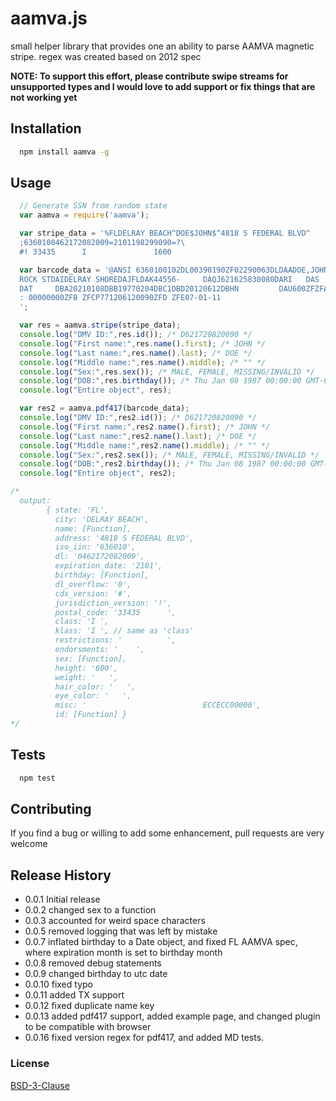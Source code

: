 # aamva.js

small helper library that provides one an ability to parse AAMVA magnetic stripe.
regex was created based on 2012 spec

**NOTE:
To support this effort, please contribute swipe streams for unsupported types
and I would love to add support or fix things that are not working yet**

## Installation

```bash
  npm install aamva -g
```

## Usage

```javascript
  // Generate SSN from random state
  var aamva = require('aamva');

  var stripe_data = '%FLDELRAY BEACH^DOE$JOHN$^4818 S FEDERAL BLVD^           \?\
  ;6360100462172082009=2101198299090=?\
  #! 33435      I               1600                                   ECCECC00000?';

  var barcode_data = '@ANSI 6360100102DL00390190ZF02290063DLDAADOE,JOHNDAG5929 N \
  ROCK STDAIDELRAY SHOREDAJFLDAK44556-     DAQJ621625830080DARI   DAS          \
  DAT     DBA20210108DBB19770204DBC1DBD20120612DBHN         DAU600ZFZFAREPLACED\
  : 00000000ZFB ZFCP771206120090ZFD ZFE07-01-11
  ';

  var res = aamva.stripe(stripe_data);
  console.log("DMV ID:",res.id()); /* D621720820090 */
  console.log("First name:",res.name().first); /* JOHN */
  console.log("Last name:",res.name().last); /* DOE */
  console.log("Middle name:",res.name().middle); /* "" */
  console.log("Sex:",res.sex()); /* MALE, FEMALE, MISSING/INVALID */
  console.log("DOB:",res.birthday()); /* Thu Jan 08 1987 00:00:00 GMT-0500 (EST) */
  console.log("Entire object", res);

  var res2 = aamva.pdf417(barcode_data);
  console.log("DMV ID:",res2.id()); /* D621720820090 */
  console.log("First name:",res2.name().first); /* JOHN */
  console.log("Last name:",res2.name().last); /* DOE */
  console.log("Middle name:",res2.name().middle); /* "" */
  console.log("Sex:",res2.sex()); /* MALE, FEMALE, MISSING/INVALID */
  console.log("DOB:",res2.birthday()); /* Thu Jan 08 1987 00:00:00 GMT-0500 (EST) */
  console.log("Entire object", res2);

/*
  output:
        { state: 'FL',
          city: 'DELRAY BEACH',
          name: [Function],
          address: '4818 S FEDERAL BLVD',
          iso_iin: '636010',
          dl: '0462172082009',
          expiration_date: '2101',
          birthday: [Function],
          dl_overflow: '0',
          cds_version: '#',
          jurisdiction_version: '!',
          postal_code: '33435      ',
          class: 'I ',
          klass: 'I ', // same as 'class'
          restrictions: '          ',
          endorsments: '    ',
          sex: [Function],
          height: '600',
          weight: '   ',
          hair_color: '   ',
          eye_color: '   ',
          misc: '                          ECCECC00000',
          id: [Function] }
*/

```

## Tests

```bash
  npm test
```

## Contributing

If you find a bug or willing to add some enhancement, pull requests are very welcome

## Release History

* 0.0.1 Initial release
* 0.0.2 changed sex to a function
* 0.0.3 accounted for weird space characters
* 0.0.5 removed logging that was left by mistake
* 0.0.7 inflated birthday to a Date object, and fixed FL AAMVA spec, where expiration month is set to birthday month
* 0.0.8 removed debug statements
* 0.0.9 changed birthday to utc date
* 0.0.10 fixed typo
* 0.0.11 added TX support
* 0.0.12 fixed duplicate name key
* 0.0.13 added pdf417 support, added example page, and changed plugin to be compatible with browser
* 0.0.16 fixed version regex for pdf417, and added MD tests.

### License

[BSD-3-Clause](LICENSE.md)
